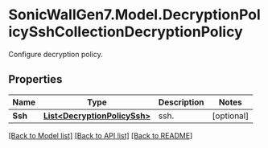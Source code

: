 # SonicWallGen7.Model.DecryptionPolicySshCollectionDecryptionPolicy
Configure decryption policy.

## Properties

Name | Type | Description | Notes
------------ | ------------- | ------------- | -------------
**Ssh** | [**List&lt;DecryptionPolicySsh&gt;**](DecryptionPolicySsh.md) | ssh. | [optional] 

[[Back to Model list]](../README.md#documentation-for-models) [[Back to API list]](../README.md#documentation-for-api-endpoints) [[Back to README]](../README.md)

